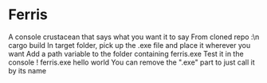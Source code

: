# Ferris
A console crustacean that says what you want it to say
From cloned repo :\n
cargo build
In target folder, pick up the .exe file and place it wherever you want
Add a path variable to the folder containing ferris.exe
Test it in the console ! ferris.exe hello world
You can remove the ".exe" part to just call it by its name
